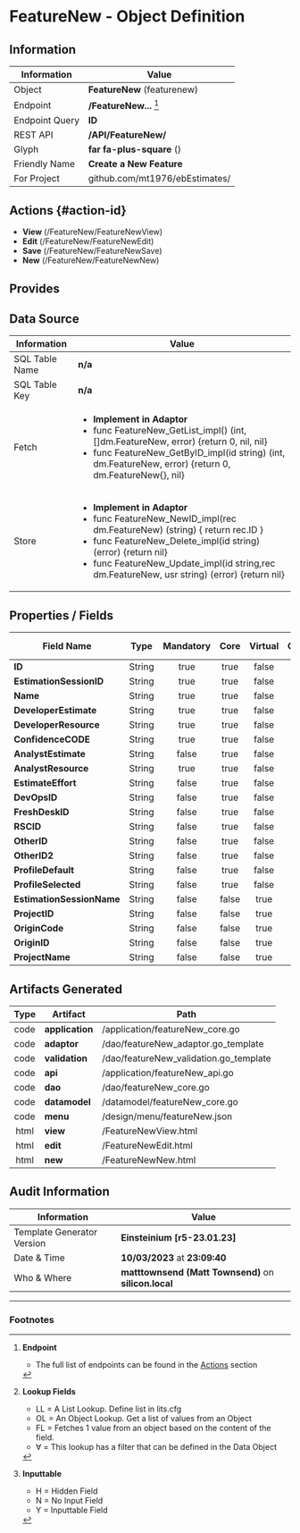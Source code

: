# **FeatureNew** - Object Definition
##  Information
| Information  | Value  |
|---|---|
|Object         |**FeatureNew** (featurenew) |
|Endpoint 	    |**/FeatureNew...** [^1]|
|Endpoint Query |**ID**|
|REST API|**/API/FeatureNew/**|
Glyph|**far fa-plus-square** ()
Friendly Name|**Create a New Feature**|
|For Project    |github.com/mt1976/ebEstimates/|

##  Actions {#action-id}

* **View** (/FeatureNew/FeatureNewView)
* **Edit** (/FeatureNew/FeatureNewEdit)
* **Save** (/FeatureNew/FeatureNewSave)
* **New** (/FeatureNew/FeatureNewNew)








##  Provides







##  Data Source 
| Information  | Value  |
|---|---|
SQL Table Name       | **n/a**
SQL Table Key | **n/a**
Fetch|<ul><li>**Implement in Adaptor**</li><li> func FeatureNew_GetList_impl() (int, []dm.FeatureNew, error) {return 0, nil, nil}</li><li>func FeatureNew_GetByID_impl(id string) (int, dm.FeatureNew, error) {return 0, dm.FeatureNew{}, nil}</li></ul>
Store|<ul><li>**Implement in Adaptor**</li><li>func FeatureNew_NewID_impl(rec dm.FeatureNew) (string) { return rec.ID } </li><li>func FeatureNew_Delete_impl(id string) (error) {return nil}</li><li>func FeatureNew_Update_impl(id string,rec dm.FeatureNew, usr string) (error) {return nil}</li></ul>

##  Properties / Fields
| Field Name| Type | Mandatory | Core | Virtual | Overide | Lookup [^2]| Lookup Object      | Lookup Field Source         | Lookup Return Value                | Inputable [^3]|DB Column|Default Value| No Change | Callout | Internal | Display | Mask |
| -- | --  | :--: | :--: | :--: |:--: |:--: |:--: |-- |-- |:--: |-- | --| :--: | :--: | :--: | -- | -- |
|**ID**|String|true|true|false|true|||||NH|ID||false|false|false|text||
|**EstimationSessionID**|String|true|true|false|false|OL∀|EstimationSession|EstimationSessionID_EstimationSessionID|EstimationSession_Name|Y|EstimationSessionID||false|false|false|text||
|**Name**|String|true|true|false|false|||||Y|Name||false|false|false|text||
|**DeveloperEstimate**|String|true|true|false|true|||||Y|DeveloperEstimate||false|true|false|number||
|**DeveloperResource**|String|true|true|false|false|OL∀|Resource|Resource_Code|Resource_Name|Y|DeveloperResource||false|true|false|text||
|**ConfidenceCODE**|String|true|true|false|false|OL∀|Confidence|Confidence_Code|EstimationState_Name|Y|ConfidenceCODE||false|false|false|text|true|
|**AnalystEstimate**|String|false|true|false|true|||||Y|AnalystEstimate||false|false|false|number||
|**AnalystResource**|String|true|true|false|false|OL∀|Resource|Resource_Code|Resource_Name|Y|AnalystResource||false|true|false|text||
|**EstimateEffort**|String|false|true|false|true|||||Y|EstimateEffort||false|true|false|number||
|**DevOpsID**|String|false|true|false|false|||||Y|DevOpsID||false|false|false|text||
|**FreshDeskID**|String|false|true|false|false|||||Y|FreshDeskID||false|false|false|text||
|**RSCID**|String|false|true|false|false|||||Y|RSCID||false|false|false|text||
|**OtherID**|String|false|true|false|false|||||Y|OtherID||false|false|false|text||
|**OtherID2**|String|false|true|false|false|||||Y|OtherID2||false|false|false|text||
|**ProfileDefault**|String|false|true|false|false|OL∀|Profile|Profile_ProfileID|Profile_Name|N|ProfileDefault||false|false|false|text||
|**ProfileSelected**|String|false|true|false|false|OL∀|Profile|Profile_ProfileID|Profile_Name|Y|ProfileSelected||false|false|false|text||
|**EstimationSessionName**|String|false|false|true|true|||||NH|||false|true|false|text||
|**ProjectID**|String|false|false|true|true|||||NH|||false|true|false|text||
|**OriginCode**|String|false|false|true|false|||||N|||false|true|false|text||
|**OriginID**|String|false|false|true|true|||||NH|||false|true|false|text||
|**ProjectName**|String|false|false|true|true|||||NH|||false|true|false|text||


##  Artifacts Generated
| Type | Artifact | Path|
| :--: | -- | -- |
| code | **application** | /application/featureNew_core.go |
| code | **adaptor** | /dao/featureNew_adaptor.go_template |
| code | **validation** | /dao/featureNew_validation.go_template |
| code | **api** | /application/featureNew_api.go |
| code | **dao** | /dao/featureNew_core.go |
| code | **datamodel** | /datamodel/featureNew_core.go |
| code | **menu** | /design/menu/featureNew.json |
| html | **view** | /FeatureNewView.html |
| html | **edit** | /FeatureNewEdit.html |
| html | **new** | /FeatureNewNew.html |


## Audit Information
| Information  | Value |
|---|---|
Template Generator Version   | **Einsteinium [r5-23.01.23]**
Date & Time		     | **10/03/2023** at **23:09:40**
Who & Where		     | **matttownsend (Matt Townsend)** on **silicon.local**

---
### Footnotes
[^1]: **Endpoint**
    * The full list of endpoints can be found in the [Actions](#action-id) section
[^2]: **Lookup Fields**
    * LL = A List Lookup. Define list in lits.cfg
    * OL = An Object Lookup. Get a list of values from an Object
    * FL = Fetches 1 value from an object based on the content of the field. 
    * ∀ = This lookup has a filter that can be defined in the Data Object
[^3]: **Inputtable**   
    * H = Hidden Field
    * N = No Input Field
    * Y = Inputtable Field